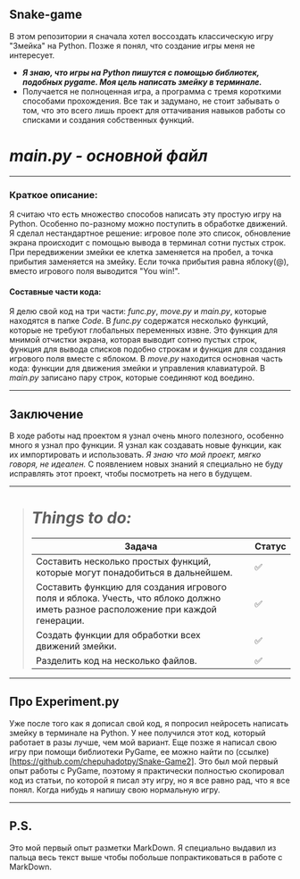 ## Snake-game
В этом репозитории я сначала хотел воссоздать классическую игру "Змейка" на Python. Позже я понял, что создание игры меня не интересует.

* ***Я знаю, что игры на Python пишутся с помощью библиотек, подобных pygame. Моя цель написать змейку в терминале.***
* Получается не полноценная игра, а программа с тремя короткими способами прохождения. Все так и задумано, не стоит забывать о том, что это всего лишь проект для оттачивания навыков работы со списками и создания собственных функций.

# *main.py - основной файл*

___
### **Краткое описание:**
Я считаю что есть множество способов написать эту простую игру на Python. Особенно по-разному можно поступить в обработке движений. Я сделал нестандартное решение: игровое поле это список, обновление экрана происходит с помощью вывода в терминал сотни пустых строк. При передвижении змейки ее клетка заменяется на пробел, а точка прибытия заменяется на змейку. Если точка прибытия равна яблоку(@), вместо игрового поля выводится "You win!".

#### **Составные части кода:**
Я делю свой код на три части: *func.py*, *move.py* и *main.py*, которые находятся в папке *Code*. В *func.py* содержатся 
несколько функций, которые не
требуют глобальных переменных извне.
Это функция для мнимой отчистки экрана, которая выводит сотню пустых строк, функция для вывода списков подобно строкам
и функция для создания игрового поля вместе с яблоком. В *move.py* находится основная часть кода: функции для движения
змейки и управления клавиатурой. В *main.py* записано пару строк, которые соединяют код воедино.

___
## Заключение 
В ходе работы над проектом я узнал очень много полезного, особенно много я узнал про функции. Я узнал как создавать 
новые функции, как их импортировать и использовать. *Я знаю что мой проект, мягко говоря, не идеален.* С появлением 
новых знаний я специально не буду исправлять этот проект, чтобы посмотреть на него в будущем.

___
> # ___Things to do:___
> | Задача                                                                                                                           | Статус             |
> |----------------------------------------------------------------------------------------------------------------------------------|--------------------|
> | Составить несколько простых функций, которые могут понадобиться в дальнейшем.                                                    | :white_check_mark: |
> | Составить функцию для создания игрового поля и яблока. Учесть, что яблоко должно иметь разное расположение при каждой генерации. | :white_check_mark: |
> | Создать функции для обработки всех движений змейки.                                                                              | :white_check_mark: |
> | Разделить код на несколько файлов.                                                                                               | :white_check_mark: |

___

## Про Experiment.py
Уже после того как я дописал свой код, я попросил нейросеть написать змейку в терминале на Python. У нее получился
этот код, который работает в разы лучше, чем мой вариант. Еще позже я написал свою игру при помощи библиотеки PyGame, 
ее можно найти по (ссылке)[https://github.com/chepuhadotpy/Snake-Game2]. Это был мой первый опыт работы с PyGame, 
поэтому я практически полностью скопировал код из статьи, по которой я писал 
эту игру, но я все равно рад, что я все понял. Когда нибудь я напишу свою нормальную игру.

___
## P.S.
Это мой первый опыт разметки MarkDown. Я специально выдавил из пальца весь текст выше чтобы побольше попрактиковаться в работе с MarkDown.
